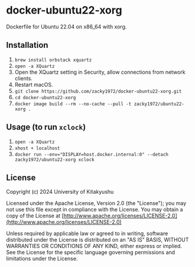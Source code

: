# docker-ubuntu22-xorg

Dockerfile for Ubuntu 22.04 on x86_64 with xorg.

## Installation

1. `brew install orbstack xquartz`
2. `open -a XQuartz`
3. Open the XQuartz setting in Security, allow connections from network clients.
4. Restart macOS.
7. `git clone https://github.com/zacky1972/docker-ubuntu22-xorg.git`
8. `cd docker-ubuntu22-xorg`
9. `docker image build --rm --no-cache --pull -t zacky1972/ubuntu22-xorg .`

## Usage (to run `xclock`)

1. `open -a XQuartz`
2. `xhost + localhost`
3. `docker run --env="DISPLAY=host.docker.internal:0" --detach zacky1972/ubuntu22-xorg xclock`

## License

Copyright (c) 2024 University of Kitakyushu

Licensed under the Apache License, Version 2.0 (the "License");
you may not use this file except in compliance with the License.
You may obtain a copy of the License at [http://www.apache.org/licenses/LICENSE-2.0](http://www.apache.org/licenses/LICENSE-2.0)

Unless required by applicable law or agreed to in writing, software
distributed under the License is distributed on an "AS IS" BASIS,
WITHOUT WARRANTIES OR CONDITIONS OF ANY KIND, either express or implied.
See the License for the specific language governing permissions and
limitations under the License.
